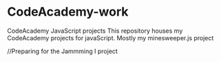 # CodeAcademy-work
CodeAcademy JavaScript projects
This repository houses my CodeAcademy projects for javaScript.
Mostly my minesweeper.js project 

//Preparing for the Jammming I project
